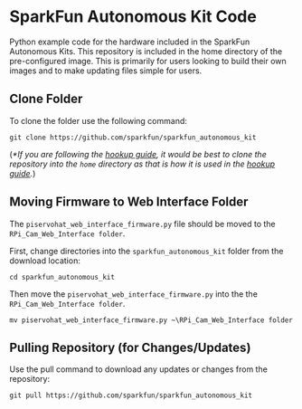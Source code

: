 # SparkFun Autonomous Kit Code
Python example code for the hardware included in the SparkFun Autonomous Kits. This repository is included in the home directory of the pre-configured image. This is primarily for users looking to build their own images and to make updating files simple for users.

## Clone Folder
To clone the folder use the following command:

`git clone https://github.com/sparkfun/sparkfun_autonomous_kit`

(*\*If you are following the [hookup guide](https://learn.sparkfun.com/tutorials/getting-started-with-the-autonomous-kit-for-the-sphero-rvr), it would be best to clone the repository into the `home` directory as that is how it is used in the [hookup guide](https://learn.sparkfun.com/tutorials/getting-started-with-the-autonomous-kit-for-the-sphero-rvr).*)

## Moving Firmware to Web Interface Folder
The  `piservohat_web_interface_firmware.py` file should be moved to the `RPi_Cam_Web_Interface folder`.

First, change directories into the `sparkfun_autonomous_kit` folder from the download location:

`cd sparkfun_autonomous_kit`

Then move the `piservohat_web_interface_firmware.py` into the the `RPi_Cam_Web_Interface folder`.

`mv piservohat_web_interface_firmware.py ~\RPi_Cam_Web_Interface folder`


## Pulling Repository (for Changes/Updates)
Use the pull command to download any updates or changes from the repository:

`git pull https://github.com/sparkfun/sparkfun_autonomous_kit`
